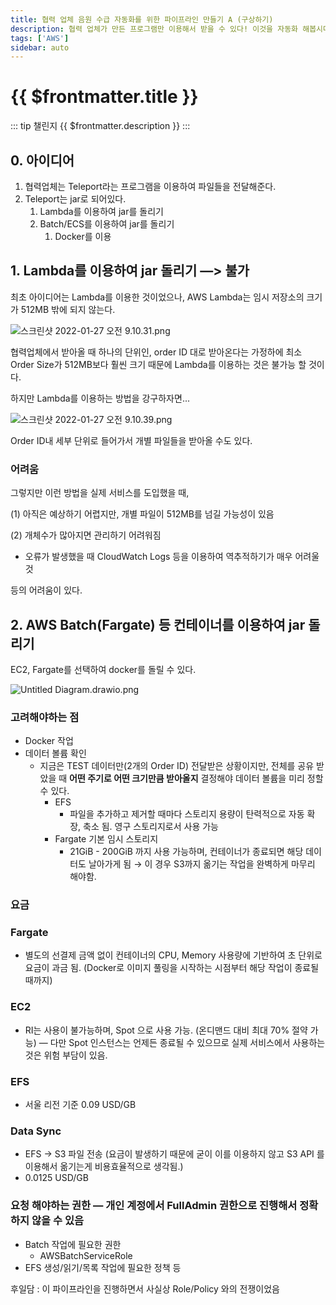 ```yaml
---
title: 협력 업체 음원 수급 자동화를 위한 파이프라인 만들기 A (구상하기)
description: 협력 업체가 만든 프로그램만 이용해서 받을 수 있다! 이것을 자동화 해봅시다
tags: ['AWS']
sidebar: auto
---
```


# {{ $frontmatter.title }}

::: tip 챌린지
{{ $frontmatter.description }}
:::

## 0. 아이디어

1. 협력업체는 Teleport라는 프로그램을 이용하여 파일들을 전달해준다.
2. Teleport는 jar로 되어있다.
    1. Lambda를 이용하여 jar를 돌리기
    2. Batch/ECS를 이용하여 jar를 돌리기
        1. Docker를 이용

## 1. Lambda를 이용하여 jar 돌리기 —> 불가

최초 아이디어는 Lambda를 이용한 것이었으나, AWS Lambda는 임시 저장소의 크기가 512MB 밖에 되지 않는다.

![스크린샷 2022-01-27 오전 9.10.31.png](~@img/universal-music-pipeline/1-2022-01-279.10.31.png)

협력업체에서 받아올 때 하나의 단위인, order ID 대로 받아온다는 가정하에 최소 Order Size가 512MB보다 훨씬 크기 때문에 Lambda를 이용하는 것은 불가능 할 것이다.

하지만 Lambda를 이용하는 방법을 강구하자면...

![스크린샷 2022-01-27 오전 9.10.39.png](~@img/universal-music-pipeline/2-2022-01-279.10.39.png)

Order ID내 세부 단위로 들어가서 개별 파일들을 받아올 수도 있다.

### 어려움

그렇지만 이런 방법을 실제 서비스를 도입했을 때,

(1) 아직은 예상하기 어렵지만, 개별 파일이 512MB를 넘길 가능성이 있음

(2) 개체수가 많아지면 관리하기 어려워짐

- 오류가 발생했을 때 CloudWatch Logs 등을 이용하여 역추적하기가 매우 어려울 것

등의 어려움이 있다.

## 2. AWS Batch(Fargate) 등 컨테이너를 이용하여 jar 돌리기

EC2, Fargate를 선택하여 docker를 돌릴 수 있다.

![Untitled Diagram.drawio.png](~@img/universal-music-pipeline/3-UntitledDiagram.drawio.png)

### 고려해야하는 점

- Docker 작업
- 데이터 볼륨 확인
    - 지금은 TEST 데이터만(2개의 Order ID) 전달받은 상황이지만, 전체를 공유 받았을 때 **어떤 주기로 어떤 크기만큼 받아올지** 결정해야 데이터 볼륨을 미리 정할 수 있다.
        - EFS
            - 파일을 추가하고 제거할 때마다 스토리지 용량이 탄력적으로 자동 확장, 축소 됨. 영구 스토리지로서 사용 가능
        - Fargate 기본 임시 스토리지
            - 21GiB - 200GiB 까지 사용 가능하며, 컨테이너가 종료되면 해당 데이터도 날아가게 됨 → 이 경우 S3까지 옮기는 작업을 완벽하게 마무리 해야함.

### 요금

### Fargate

- 별도의 선결제 금액 없이 컨테이너의 CPU, Memory 사용량에 기반하여 초 단위로 요금이 과금 됨. (Docker로 이미지 풀링을 시작하는 시점부터 해당 작업이 종료될 때까지)

### EC2

- RI는 사용이 불가능하며, Spot 으로 사용 가능. (온디맨드 대비 최대 70% 절약 가능) — 다만 Spot 인스턴스는 언제든 종료될 수 있으므로 실제 서비스에서 사용하는 것은 위험 부담이 있음.

### EFS

- 서울 리전 기준 0.09 USD/GB

### Data Sync

- EFS → S3 파일 전송 (요금이 발생하기 때문에 굳이 이를 이용하지 않고 S3 API 를 이용해서 옮기는게 비용효율적으로 생각됨.)
- 0.0125 USD/GB

### 요청 해야하는 권한 — 개인 계정에서 FullAdmin 권한으로 진행해서 정확하지 않을 수 있음

- Batch 작업에 필요한 권한
    - AWSBatchServiceRole
- EFS 생성/읽기/목록 작업에 필요한 정책 등 

후일담
: 이 파이프라인을 진행하면서 사실상 Role/Policy 와의 전쟁이었음